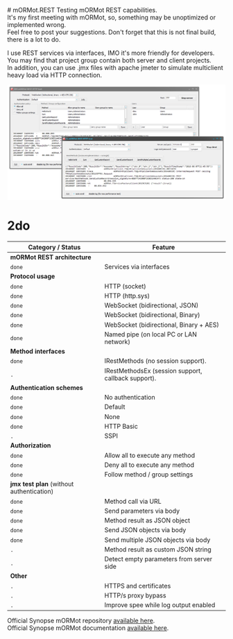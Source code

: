 ﻿﻿# mORMot.REST
Testing mORMot REST capabilities.  
It's my first meeting with mORMot, so, something may be unoptimized or implemented wrong.  
Feel free to post your suggestions. Don't forget that this is not final build, there is a lot to do.

I use REST services via interfaces, IMO it's more friendly for developers.  
You may find that project group contain both server and client projects.  
In addition, you can use .jmx files with apache jmeter to simulate multiclient heavy load via HTTP connection.  

![screenshot](https://raw.githubusercontent.com/GitStorageOne/mORMot.REST/master/screenshot.png)

# 2do
Category / Status | Feature
--- | ---
**mORMot REST architecture** |
`done` | Services via interfaces
**Protocol usage** |
`done` |  HTTP (socket)
`done` |  HTTP (http.sys)
`done` |  WebSocket (bidirectional, JSON)
`done` |  WebSocket (bidirectional, Binary)
`done` |  WebSocket (bidirectional, Binary + AES)
`done` |  Named pipe (on local PC or LAN network)
**Method interfaces** |
`done` | IRestMethods (no session support).
`.` | IRestMethodsEx (session support, callback support).
**Authentication schemes** |
`done` | No authentication
`done` | Default
`done` | None
`done` | HTTP Basic
`.` | SSPI
**Authorization** |
`done` | Allow all to execute any method
`done` | Deny all to execute any method
`done` | Follow method / group settings
**jmx test plan** (without authentication) |
`done` |  Method call via URL
`done` |  Send parameters via body
`done` |  Method result as JSON object
`done` |  Send JSON objects via body
`done` |  Send multiple JSON objects via body
`.` |  Method result as custom JSON string
`.` | Detect empty parameters from server side
**Other** |
`.` | HTTPS and certificates
`.` | HTTP/s proxy bypass
`.` | Improve spee while log output enabled

Official Synopse mORMot repository [available here][mormot-repo].  
Official Synopse mORMot documentation [available here][mormot-docs].

[mormot-repo]: <https://github.com/synopse/mORMot>
[mormot-docs]: <http://synopse.info/files/html/Synopse%20mORMot%20Framework%20SAD%201.18.html>
